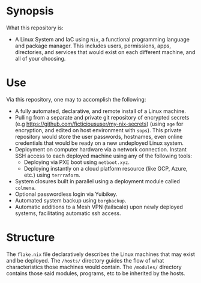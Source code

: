 # Synopsis

What this repository is:
- A Linux System and IaC using `Nix`, a functional programming language and package manager. This includes users, permissions, apps, directories, and services that would exist on each different machine, and all of your choosing.

# Use

Via this repository, one may to accomplish the following:
- A fully automated, declarative, and remote install of a Linux machine.
- Pulling from a separate and private git repository of encrypted secrets (e.g <https://github.com/ficticioususer/my-nix-secrets>) (using `age` for encryption, and edited on host environment with `sops`). This private repository would store the user passwords, hostnames, even online credentials that would be ready on a new undeployed Linux system.
- Deployment on computer hardware via a network connection. Instant SSH access to each deployed machine using any of the following tools:
  - Deploying via PXE boot using `netboot.xyz`.
  - Deploying instantly on a cloud platform resource (like GCP, Azure, etc.) using `terrraform`.
- System closures built in parallel using a deployment module called `colmena`.
- Optional passwordless login via Yuibikey.
- Automated system backup using `borgbackup`.
- Automatic additions to a Mesh VPN (tailscale) upon newly deployed systems, facilitating automatic ssh access.


# Structure

The `flake.nix` file declaratively describes the Linux machines that may exist and be deployed. The `/hosts/` directory guides the flow of what characteristics those machines would contain. The `/modules/` directory contains those said modules, programs, etc to be inherited by the hosts. 

